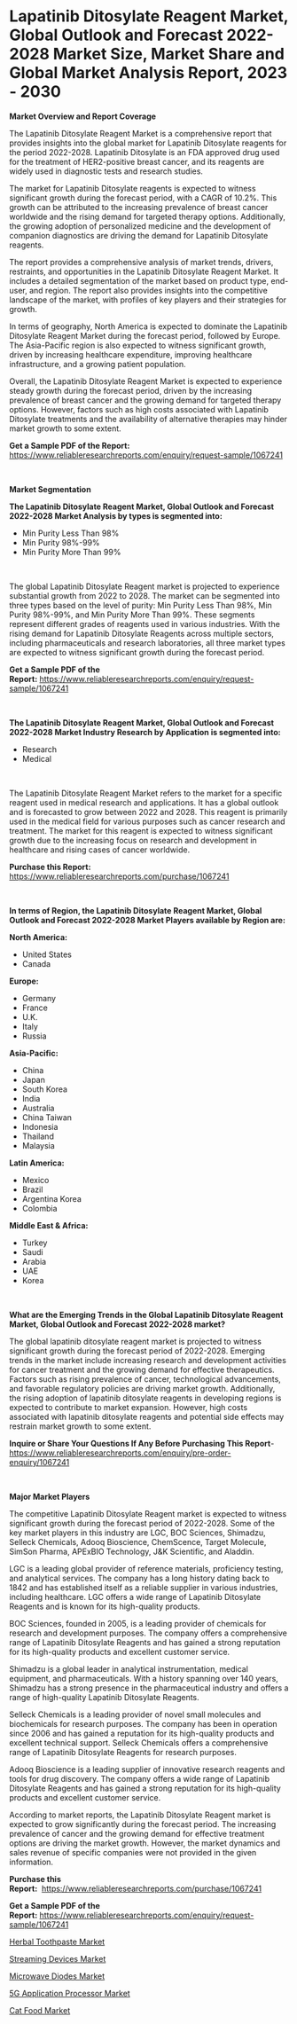 <p><h1>Lapatinib Ditosylate Reagent Market, Global Outlook and Forecast 2022-2028 Market Size, Market Share and Global Market Analysis Report, 2023 - 2030</h1></p><p><strong>Market Overview and Report Coverage</strong></p>
<p><p>The Lapatinib Ditosylate Reagent Market is a comprehensive report that provides insights into the global market for Lapatinib Ditosylate reagents for the period 2022-2028. Lapatinib Ditosylate is an FDA approved drug used for the treatment of HER2-positive breast cancer, and its reagents are widely used in diagnostic tests and research studies.</p><p>The market for Lapatinib Ditosylate reagents is expected to witness significant growth during the forecast period, with a CAGR of 10.2%. This growth can be attributed to the increasing prevalence of breast cancer worldwide and the rising demand for targeted therapy options. Additionally, the growing adoption of personalized medicine and the development of companion diagnostics are driving the demand for Lapatinib Ditosylate reagents.</p><p>The report provides a comprehensive analysis of market trends, drivers, restraints, and opportunities in the Lapatinib Ditosylate Reagent Market. It includes a detailed segmentation of the market based on product type, end-user, and region. The report also provides insights into the competitive landscape of the market, with profiles of key players and their strategies for growth.</p><p>In terms of geography, North America is expected to dominate the Lapatinib Ditosylate Reagent Market during the forecast period, followed by Europe. The Asia-Pacific region is also expected to witness significant growth, driven by increasing healthcare expenditure, improving healthcare infrastructure, and a growing patient population.</p><p>Overall, the Lapatinib Ditosylate Reagent Market is expected to experience steady growth during the forecast period, driven by the increasing prevalence of breast cancer and the growing demand for targeted therapy options. However, factors such as high costs associated with Lapatinib Ditosylate treatments and the availability of alternative therapies may hinder market growth to some extent.</p></p>
<p><strong>Get a Sample PDF of the Report:</strong> <a href="https://www.reliableresearchreports.com/enquiry/request-sample/1067241">https://www.reliableresearchreports.com/enquiry/request-sample/1067241</a></p>
<p>&nbsp;</p>
<p><strong>Market Segmentation</strong></p>
<p><strong>The Lapatinib Ditosylate Reagent Market, Global Outlook and Forecast 2022-2028 Market Analysis by types is segmented into:</strong></p>
<p><ul><li>Min Purity Less Than 98%</li><li>Min Purity 98%-99%</li><li>Min Purity More Than 99%</li></ul></p>
<p>&nbsp;</p>
<p><p>The global Lapatinib Ditosylate Reagent market is projected to experience substantial growth from 2022 to 2028. The market can be segmented into three types based on the level of purity: Min Purity Less Than 98%, Min Purity 98%-99%, and Min Purity More Than 99%. These segments represent different grades of reagents used in various industries. With the rising demand for Lapatinib Ditosylate Reagents across multiple sectors, including pharmaceuticals and research laboratories, all three market types are expected to witness significant growth during the forecast period.</p></p>
<p><strong>Get a Sample PDF of the Report:</strong>&nbsp;<a href="https://www.reliableresearchreports.com/enquiry/request-sample/1067241">https://www.reliableresearchreports.com/enquiry/request-sample/1067241</a></p>
<p>&nbsp;</p>
<p><strong>The Lapatinib Ditosylate Reagent Market, Global Outlook and Forecast 2022-2028 Market Industry Research by Application is segmented into:</strong></p>
<p><ul><li>Research</li><li>Medical</li></ul></p>
<p>&nbsp;</p>
<p><p>The Lapatinib Ditosylate Reagent Market refers to the market for a specific reagent used in medical research and applications. It has a global outlook and is forecasted to grow between 2022 and 2028. This reagent is primarily used in the medical field for various purposes such as cancer research and treatment. The market for this reagent is expected to witness significant growth due to the increasing focus on research and development in healthcare and rising cases of cancer worldwide.</p></p>
<p><strong>Purchase this Report:</strong>&nbsp; <a href="https://www.reliableresearchreports.com/purchase/1067241">https://www.reliableresearchreports.com/purchase/1067241</a></p>
<p>&nbsp;</p>
<p><strong>In terms of Region, the Lapatinib Ditosylate Reagent Market, Global Outlook and Forecast 2022-2028 Market Players available by Region are:</strong></p>
<p>
    <p> <strong> North America: </strong>
        <ul>
            <li>United States</li>
            <li>Canada</li>
        </ul>
        </p> 
    <p> <strong> Europe: </strong>
        <ul>
            <li>Germany</li>
            <li>France</li>
            <li>U.K.</li>
            <li>Italy</li>
            <li>Russia</li>
        </ul>
        </p> 
    <p> <strong> Asia-Pacific: </strong>
        <ul>
            <li>China</li>
            <li>Japan</li>
            <li>South Korea</li>
            <li>India</li>
            <li>Australia</li>
            <li>China Taiwan</li>
            <li>Indonesia</li>
            <li>Thailand</li>
            <li>Malaysia</li>
        </ul>
        </p> 
    <p> <strong> Latin America: </strong>
        <ul>
            <li>Mexico</li>
            <li>Brazil</li>
            <li>Argentina Korea</li>
            <li>Colombia</li>
        </ul>
        </p> 
    <p> <strong> Middle East & Africa: </strong>
        <ul>
            <li>Turkey</li>
            <li>Saudi</li>
            <li>Arabia</li>
            <li>UAE</li>
            <li>Korea</li>
        </ul>
    </p>
    </p>
<p>&nbsp;</p>
<p><strong>What are the Emerging Trends in the Global Lapatinib Ditosylate Reagent Market, Global Outlook and Forecast 2022-2028 market?</strong></p>
<p><p>The global lapatinib ditosylate reagent market is projected to witness significant growth during the forecast period of 2022-2028. Emerging trends in the market include increasing research and development activities for cancer treatment and the growing demand for effective therapeutics. Factors such as rising prevalence of cancer, technological advancements, and favorable regulatory policies are driving market growth. Additionally, the rising adoption of lapatinib ditosylate reagents in developing regions is expected to contribute to market expansion. However, high costs associated with lapatinib ditosylate reagents and potential side effects may restrain market growth to some extent.</p></p>
<p><strong>Inquire or Share Your Questions If Any Before Purchasing This Report</strong>- <a href="https://www.reliableresearchreports.com/enquiry/pre-order-enquiry/1067241">https://www.reliableresearchreports.com/enquiry/pre-order-enquiry/1067241</a></p>
<p>&nbsp;</p>
<p><strong>Major Market Players</strong></p>
<p><p>The competitive Lapatinib Ditosylate Reagent market is expected to witness significant growth during the forecast period of 2022-2028. Some of the key market players in this industry are LGC, BOC Sciences, Shimadzu, Selleck Chemicals, Adooq Bioscience, ChemScence, Target Molecule, SimSon Pharma, APExBIO Technology, J&K Scientific, and Aladdin.</p><p>LGC is a leading global provider of reference materials, proficiency testing, and analytical services. The company has a long history dating back to 1842 and has established itself as a reliable supplier in various industries, including healthcare. LGC offers a wide range of Lapatinib Ditosylate Reagents and is known for its high-quality products.</p><p>BOC Sciences, founded in 2005, is a leading provider of chemicals for research and development purposes. The company offers a comprehensive range of Lapatinib Ditosylate Reagents and has gained a strong reputation for its high-quality products and excellent customer service.</p><p>Shimadzu is a global leader in analytical instrumentation, medical equipment, and pharmaceuticals. With a history spanning over 140 years, Shimadzu has a strong presence in the pharmaceutical industry and offers a range of high-quality Lapatinib Ditosylate Reagents.</p><p>Selleck Chemicals is a leading provider of novel small molecules and biochemicals for research purposes. The company has been in operation since 2006 and has gained a reputation for its high-quality products and excellent technical support. Selleck Chemicals offers a comprehensive range of Lapatinib Ditosylate Reagents for research purposes.</p><p>Adooq Bioscience is a leading supplier of innovative research reagents and tools for drug discovery. The company offers a wide range of Lapatinib Ditosylate Reagents and has gained a strong reputation for its high-quality products and excellent customer service.</p><p>According to market reports, the Lapatinib Ditosylate Reagent market is expected to grow significantly during the forecast period. The increasing prevalence of cancer and the growing demand for effective treatment options are driving the market growth. However, the market dynamics and sales revenue of specific companies were not provided in the given information.</p></p>
<p><strong>Purchase this Report:</strong>&nbsp;&nbsp;<a href="https://www.reliableresearchreports.com/purchase/1067241">https://www.reliableresearchreports.com/purchase/1067241</a></p>
<p></p>
<p><strong>Get a Sample PDF of the Report:</strong>&nbsp;<a href="https://www.reliableresearchreports.com/enquiry/request-sample/1067241">https://www.reliableresearchreports.com/enquiry/request-sample/1067241</a></p>
<p><p><a href="https://medium.com/@reecebednar/herbal-toothpaste-market-size-growth-forecast-2023-2030-582a195a6b96">Herbal Toothpaste Market</a></p><p><a href="https://www.linkedin.com/pulse/streaming-devices-market-research-report-unlocks-analysis-financial-s2uje/">Streaming Devices Market</a></p><p><a href="https://www.reportprime.com/microwave-diodes-r5203">Microwave Diodes Market</a></p><p><a href="https://www.reportprime.com/5g-application-processor-r5204">5G Application Processor Market</a></p><p><a href="https://medium.com/@flavietowne/cat-food-market-size-growth-forecast-2023-2030-cbfa4f672b11">Cat Food Market</a></p></p>